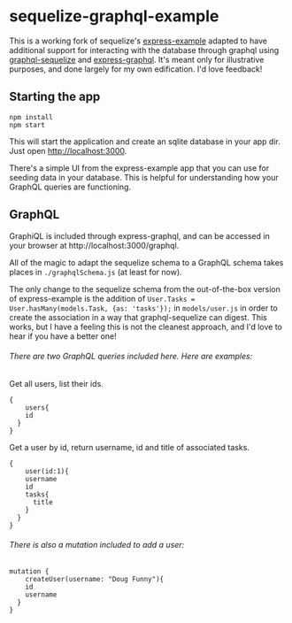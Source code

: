 # sequelize-graphql-example

This is a working fork of sequelize's [express-example](https://github.com/sequelize/express-example) adapted to have additional support for interacting with the database through graphql using [graphql-sequelize](https://github.com/mickhansen/graphql-sequelize) and [express-graphql](https://github.com/graphql/express-graphql). It's meant only for illustrative purposes, and done largely for my own edification. I'd love feedback!

## Starting the app

```
npm install
npm start
```

This will start the application and create an sqlite database in your app dir.
Just open [http://localhost:3000](http://localhost:3000).

There's a simple UI from the express-example app that you can use for seeding data in your database. This is helpful for understanding how your GraphQL queries are functioning.


## GraphQL

GraphiQL is included through express-graphql, and can be accessed in your browser at http://localhost:3000/graphql.

All of the magic to adapt the sequelize schema to a GraphQL schema takes places in `./graphqlSchema.js` (at least for now).

The only change to the sequelize schema from the out-of-the-box version of express-example is the addition of `User.Tasks = User.hasMany(models.Task, {as: 'tasks'});` in `models/user.js` in order to create the association in a way that graphql-sequelize can digest. This works, but I have a feeling this is not the cleanest approach, and I'd love to hear if you have a better one!

###### There are two GraphQL queries included here. Here are examples:

Get all users, list their ids.
```
{
	users{
    id
  }  
}
```

Get a user by id, return username, id and title of associated tasks.
```
{
	user(id:1){
    username
    id
    tasks{
      title
    }
  }  
}
```

###### There is also a mutation included to add a user:

```
mutation {
	createUser(username: "Doug Funny"){
    id
    username
  }
}
```
